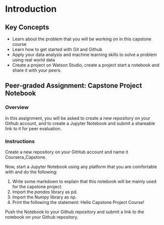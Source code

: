 # Introduction

## Key Concepts
- Learn about the problem that you will be working on in this capstone course
- Learn how to get started with Git and Github
- Apply your data analysis and machine learning skills to solve a problem using real world data
- Create a project on Watson Studio, create a project start a notebook and share it with your peers.

## Peer-graded Assignment: Capstone Project Notebook

### Overview
In this assignment, you will be asked to create a new repository on your Github account, and to create a Jupyter Notebook and submit a shareable link to it for peer evaluation.

### Instructions
Create a new repository on your GitHub account and name it Coursera_Capstone. 

Now, start a Jupyter Notebook using any platform that you are comfortable with and do the following:

1. Write some markdown to explain that this notebook will be mainly used for the capstone project.
2. Import the _pandas_ library as pd.
3. Import the Numpy library as np.
4. Print the following the statement: Hello Capstone Project Course!

Push the Notebook to your Github repository and submit a link to the notebook on your Github repository.


